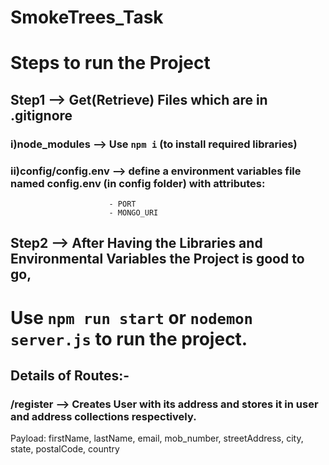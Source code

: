# SmokeTrees_Task

# Steps to run the Project

## Step1 --> Get(Retrieve) Files which are in .gitignore
### i)node_modules --> Use ```npm i``` (to install required libraries)
### ii)config/config.env --> define a environment variables file named config.env (in config folder) with attributes:
                          - PORT
                          - MONGO_URI

## Step2 -->  After Having the Libraries and Environmental Variables the Project is good to go, 
# Use ```npm run start``` or `nodemon server.js` to run the project.

## Details of Routes:- 
### /register --> Creates User with its address and stores it in user and address collections respectively.
  Payload: firstName, lastName, email, mob_number, streetAddress, city, state, postalCode, country
